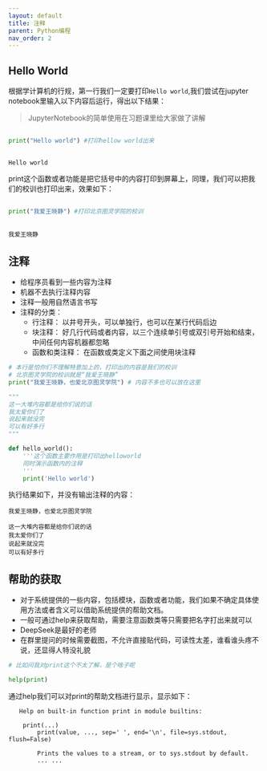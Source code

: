 ```yaml
---
layout: default
title: 注释
parent: Python编程
nav_order: 2
---
```

## Hello World

根据学计算机的行规，第一行我们一定要打印`Hello world`,我们尝试在jupyter notebook里输入以下内容后运行，得出以下结果：

> JupyterNotebook的简单使用在习题课里给大家做了讲解

```python
 
print("Hello world") #打印hellow world出来
 
```

    Hello world

print这个函数或者功能是把它括号中的内容打印到屏幕上，同理，我们可以把我们的校训也打印出来，效果如下：

```python
 
print("我爱王晓静") #打印北京图灵学院的校训
 
```

    我爱王晓静

## 注释
- 给程序员看到一些内容为注释
- 机器不去执行注释内容
- 注释一般用自然语言书写
- 注释的分类：
    - 行注释： 以井号开头，可以单独行，也可以在某行代码后边
    - 块注释： 好几行代码或者内容，以三个连续单引号或双引号开始和结束，中间任何内容机器都忽略
    - 函数和类注释： 在函数或类定义下面之间使用块注释

```python
# 本行是怕你们不理解特意加上的，打印出的内容是我们的校训
# 北京图灵学院的校训就是“我爱王晓静”
print("我爱王晓静，也爱北京图灵学院") # 内容不多也可以放在这里

"""
这一大堆内容都是给你们说的话
我太爱你们了
说起来就没完
可以有好多行
""" 

def hello_world():
    '''这个函数主要作用是打印出helloworld 
    同时演示函数内的注释
    '''
    print('Hello world')

```

执行结果如下，并没有输出注释的内容：

    我爱王晓静，也爱北京图灵学院

    这一大堆内容都是给你们说的话
	我太爱你们了
	说起来就没完
	可以有好多行
    
## 帮助的获取

- 对于系统提供的一些内容，包括模块，函数或者功能，我们如果不确定具体使用方法或者含义可以借助系统提供的帮助文档。
- 一般可通过help来获取帮助，需要注意函数类等只需要把名字打出来就可以
- DeepSeek是最好的老师
- 在群里提问的时候需要截图，不允许直接贴代码，可读性太差，谁看谁头疼不说，还显得人特没礼貌

```python
# 比如问我对print这个不太了解，是个啥子呢

help(print)
```

通过help我们可以对print的帮助文档进行显示，显示如下：

       Help on built-in function print in module builtins:

        print(...)
            print(value, ..., sep=' ', end='\n', file=sys.stdout, flush=False)
            
            Prints the values to a stream, or to sys.stdout by default.
            ... ...
            
